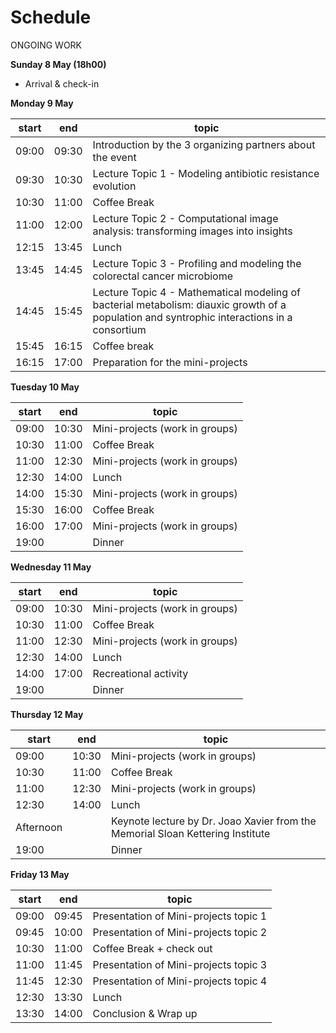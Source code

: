 # Schedule
ONGOING WORK


**Sunday 8 May (18h00)**

* Arrival & check-in

**Monday 9 May**

| start 	| end   	| topic   	|
|-------	|-------	|---------	|
| 09:00 	| 09:30 	| Introduction by the 3 organizing partners about the event 	|
| 09:30   | 10:30   | Lecture Topic 1 - Modeling antibiotic resistance evolution  |
| 10:30   | 11:00   | Coffee Break  |
| 11:00   | 12:00   | Lecture Topic 2 - Computational image analysis: transforming images into insights |
| 12:15   | 13:45   | Lunch |
| 13:45   | 14:45   | Lecture Topic 3 - Profiling and modeling the colorectal cancer microbiome |
| 14:45   | 15:45   | Lecture Topic 4 - Mathematical modeling of bacterial metabolism: diauxic growth of a population and syntrophic interactions in a consortium |
| 15:45   | 16:15   | Coffee break  |
| 16:15   | 17:00   | Preparation for the mini-projects |


**Tuesday 10 May**

| start 	| end   	| topic   	|
|-------	|-------	|---------	|
| 09:00 	| 10:30	| Mini-projects (work in groups)	|
| 10:30   | 11:00   | Coffee Break  |
| 11:00 	| 12:30	| Mini-projects (work in groups)	|
| 12:30   | 14:00   | Lunch |
| 14:00 	| 15:30	| Mini-projects (work in groups)	|
| 15:30   | 16:00   | Coffee Break  |
| 16:00 	| 17:00	| Mini-projects (work in groups)	|
| 19:00   |   | Dinner|

**Wednesday 11 May**

| start 	| end   	| topic   	|
|-------	|-------	|---------	|
| 09:00 	| 10:30	| Mini-projects (work in groups)	|
| 10:30   | 11:00   | Coffee Break  |
| 11:00 	| 12:30	| Mini-projects (work in groups)	|
| 12:30   | 14:00   | Lunch |
| 14:00   | 17:00   | Recreational activity |
| 19:00   |   | Dinner|


**Thursday 12 May**

| start 	| end   	| topic   	|
|-------	|-------	|---------	|
| 09:00 	| 10:30	| Mini-projects (work in groups)	|
| 10:30   | 11:00   | Coffee Break  |
| 11:00 	| 12:30	| Mini-projects (work in groups)	|
| 12:30   | 14:00   | Lunch |
| Afternoon| |  Keynote lecture by Dr. Joao Xavier from the Memorial Sloan Kettering Institute  |
| 19:00   |   | Dinner|

**Friday 13 May**

| start 	| end   	| topic   	|
|-------	|-------	|---------	|
| 09:00 	| 09:45	| Presentation of Mini-projects topic 1	|
| 09:45 	| 10:00	| Presentation of Mini-projects topic 2	|
| 10:30   | 11:00   | Coffee Break + check out |
| 11:00 	| 11:45	| Presentation of Mini-projects topic 3	|
| 11:45 	| 12:30	| Presentation of Mini-projects topic 4	|
| 12:30   | 13:30   | Lunch |
| 13:30   | 14:00   | Conclusion & Wrap up |

